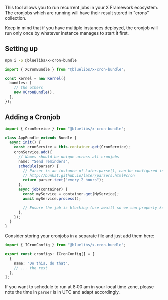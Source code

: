 This tool allows you to run recurrent jobs in your X Framework ecosystem. The cronjobs which are running will have their result stored in "crons" collection.

Keep in mind that if you have multiple instances deployed, the cronjob will run only once by whatever instance manages to start it first.

## Setting up

```bash
npm i -S @bluelibs/x-cron-bundle
```

```ts
import { XCronBundle } from "@bluelibs/x-cron-bundle";

const kernel = new Kernel({
  bundles: [
    // the others
    new XCronBundle(),
  ],
});
```

## Adding a Cronjob

```ts
import { CronService } from "@bluelibs/x-cron-bundle";

class AppBundle extends Bundle {
  async init() {
    const cronService = this.container.get(CronService);
    cronService.add({
      // Names should be unique across all cronjobs
      name: "Send reminders",
      schedule(parser) {
        // Parser is an instance of Later.parse(), can be configured in many forms
        // http://bunkat.github.io/later/parsers.html#cron
        return parser.text("every 2 hours");
      },
      async job(container) {
        const myService = container.get(MyService);
        await myService.process();

        // Ensure the job is blocking (use await) so we can properly keep track the execution
      },
    });
  }
}
```

Consider storing your cronjobs in a separate file and just add them here:

```ts title="cronjobs.ts"
import { ICronConfig } from "@bluelibs/x-cron-bundle";

export const cronfigs: ICronConfig[] = [
  {
    name: "Do this, do that",
    // ... the rest
  },
];
```

If you want to schedule to run at 8:00 am in your local time zone, please note the time in `parser` is in UTC and adapt accordingly.
